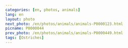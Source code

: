 ```yaml
---
categories: [en, photos, animals]
lang: en
layout: photo
next_photo: /en/photos/animals/animals-P0000123.html
picname: P0000044
prev_photo: /en/photos/animals/animals-P0000449.html
tags: [Ostriches]
---
```

